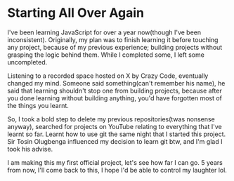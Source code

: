 # Starting All Over Again

I've been learning JavaScript for over a year now(though I've been inconsistent).  Originally, my plan was to finish learning it before touching any project, because of my previous experience; building projects without grasping the logic behind them. While I completed some, I left some uncompleted.

Listening to a recorded space hosted on X by Crazy Code, eventually changed my mind.  Someone said something(can't remember his name), he said that learning shouldn't stop one from building projects, because after you done learning without building anything, you'd have forgotten most of the things you learnt.

So, I took a bold step to delete my previous repositories(twas nonsense anyway), searched for projects on YouTube relating to everything that I've learnt so far. Learnt how to use git the same night that I started this project. Sir Tosin Olugbenga influenced my decision to learn git btw, and I'm glad I took his advise.

I am making this my first official project, let's see how far I can go. 5 years from now, I'll come back to this, I hope I'd be able to control my laughter lol.